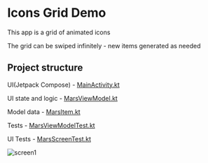 # Icons Grid Demo

This app is a grid of animated icons

The grid can be swiped infinitely - new items generated as needed

## Project structure

UI(Jetpack Compose) - [MainActivity.kt](app/src/main/java/com/programisha/marsphotos/MainActivity.kt)

UI state and logic - [MarsViewModel.kt](app/src/main/java/com/programisha/marsphotos/MarsViewModel.kt)

Model data - [MarsItem.kt](app/src/main/java/com/programisha/marsphotos/MarsItem.kt)

Tests - [MarsViewModelTest.kt](app/src/test/java/com/programisha/marsphotos/MarsViewModelTest.kt)

UI Tests - [MarsScreenTest.kt](app/src/androidTest/java/com/programisha/marsphotos/MarsScreenTest.kt)

![screen1](https://github.com/user-attachments/assets/64fd18c5-c8e2-4aae-9ce0-b240cece544a)
